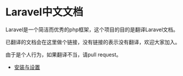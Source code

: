 Laravel中文文档
========================

Laravel是一个简洁而优秀的php框架，这个项目的目的是翻译Laravel文档。

已翻译的文档会在这里做个链接，没有链接的表示没有翻译，欢迎大家加入。

由于是个人行为，如果翻译不当，请pull request。

- [安装与设置](https://github.com/zither/Laravel-Chinese-Document/blob/master/install.md "安装与设置")
